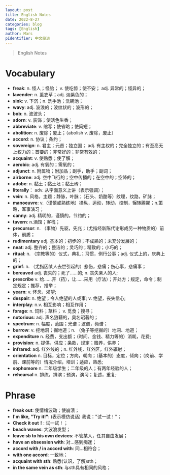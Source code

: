 ```yaml
---
layout: post
title: English Notes
date: 2022-8-27
categories: blog
tags: [English]
author: Mars
pIdentifier: 中文缩进
---
```


> English Notes

# Vocabulary

- **freak**: n. 怪人；怪胎； v. 使吃惊；使不安； adj. 异常的；怪异的；
- **lavender**: n. 薰衣草；adj. 淡紫色的；
- **sink**: v. 下沉；n. 洗手池；洗碗池；
- **wavy**: adj. 波浪的；波纹状的；波形的；
- **bob**: n. 波波头；
- **adorn**: v. 装饰；使活色生香；
- **abbreviate**: v. 缩写；使省略；使简短；
- **abolition**: n. 废除；废止；（abolish v. 废除，废止）
- **accord**: n. 协议；条约；
- **sovereign**: n. 君主；元首；独立国； adj. 有主权的；完全独立的；有至高无上权力的；首要的；非常好的；非常有效的； 
- **acquaint**: v. 使熟悉；使了解；
- **aerobic**: adj. 有氧的；需氧的；
- **adjunct**: n. 附属物；附加品；副手，助手；副词；
- **airborne**: adj. 空中飞行的；空中传播的；在空中的；空降的；
- **adobe**: n. 黏土；黏土坯；黏土砖；
- **literally**： adv. 从字面意义上讲（表示强调）；
- **vein**: n. 风格，主题；静脉，叶脉；（石头、奶酪等）纹理，纹路，矿脉；
- **manoeuvre**: v.（谨慎或熟练地）操纵，运动，转动，控制，辗转腾挪；n.策略，军事演习；
- **canny**: adj. 精明的，谨慎的，节约的；
- **tavern**: n.酒馆；客栈；
- **precursor**: n. （事物）先驱，先兆；（尤指经新陈代谢形成另一种物质的）前体，前质；
- **rudimentary** adj. 基本的；初步的；不成熟的；未充分发展的；
- **neat**: adj. 整齐的；整洁的；灵巧的；精致的；小巧的；
- **ritual**: n. （宗教等的）仪式，典礼；习惯，例行公事；adj. 仪式上的，庆典上的；
- **grief**: n. （尤指因某人去世引起的）悲伤，悲痛；伤心事，悲痛事；
- **bereaved** adj. 丧失的；死了……的; n. 丧失亲人的人;
- **prescribe** v. 给……开（药），让……采用（疗法）；开处方；规定，命令；制定规定；推荐，推举；
- **yearn**: v. 怀念，渴望;
- **despair**: n. 绝望；令人绝望的人或事; v. 绝望，丧失信心;
- **interplay**: n.v. 相互影响；相互作用；
- **forage**: n. 饲料；草料； v. 觅食；搜寻；
- **notorious**: adj. 声名狼藉的，臭名昭著的；
- **spectrum**: n. 幅度，范围；光谱；波谱，频谱；
- **burrow**: v. 挖地洞；掘地道；n. （兔子等挖掘的）地洞、地道；
- **expenditure** n. 经费，支出额；（时间、金钱、精力等的）消耗，花费;
- **provision**: n. 提供，供应；条款，规定；赡养，供养；
- **infrared**: adj. 红外线的；n. 红外线，红外区，红外辐射；
- **orientation** n. 目标，定位；方向，朝向；（基本的）态度，倾向；（岗前、学前、课前等的）情况介绍，培训；适应，熟悉;
- **sophomore** n. 二年级学生；二年级的人；有两年经验的人；
- **rehearsal** n. 排练，排演；预演，演习；复述，重复;

# Phrase

- **freak out**: 使情绪波动；使崩溃；
- **I'm like, "Try it!"**: (表示模仿说话) 我说："试一试！"；
- **Check it out！**: 试一试！；
- **beach waves**: 大波浪发型；
- **leave sb to his own devices**: 不管某人，任其自由发展；
- **have an obsession with**: 对...感到痴迷；
- **accord with / in accord with**: 同...相符合；
- **with one accord**: 一致地；
- **acquaint with sth**: 熟悉(认识，了解)sth；
- **in the same vein as sth**: 与sth具有相同的风格；